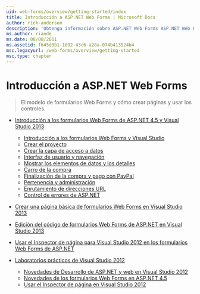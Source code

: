 ```yaml
---
uid: web-forms/overview/getting-started/index
title: Introducción a ASP.NET Web Forms | Microsoft Docs
author: rick-anderson
description: 'Obtenga información sobre ASP.NET Web Forms ASP.NET Web Forms le permite crear sitios Web dinámicos con un modelo conocido de arrastrar y colocar, controlado por eventos. Una superficie de diseño y hund...'
ms.author: riande
ms.date: 08/08/2011
ms.assetid: f645d3b1-1092-43c6-a28a-074b413924b4
msc.legacyurl: /web-forms/overview/getting-started
msc.type: chapter
---
```

<a name="getting-started-with-aspnet-web-forms"></a>Introducción a ASP.NET Web Forms
====================
> El modelo de formularios Web Forms y cómo crear páginas y usar los controles.


- [Introducción a los formularios Web Forms de ASP.NET 4.5 y Visual Studio 2013](getting-started-with-aspnet-45-web-forms/index.md)

    - [Introducción a los formularios Web Forms y Visual Studio](getting-started-with-aspnet-45-web-forms/introduction-and-overview.md)
    - [Crear el proyecto](getting-started-with-aspnet-45-web-forms/create-the-project.md)
    - [Crear la capa de acceso a datos](getting-started-with-aspnet-45-web-forms/create_the_data_access_layer.md)
    - [Interfaz de usuario y navegación](getting-started-with-aspnet-45-web-forms/ui_and_navigation.md)
    - [Mostrar los elementos de datos y los detalles](getting-started-with-aspnet-45-web-forms/display_data_items_and_details.md)
    - [Carro de la compra](getting-started-with-aspnet-45-web-forms/shopping-cart.md)
    - [Finalización de la compra y pago con PayPal](getting-started-with-aspnet-45-web-forms/checkout-and-payment-with-paypal.md)
    - [Pertenencia y administración](getting-started-with-aspnet-45-web-forms/membership-and-administration.md)
    - [Enrutamiento de direcciones URL](getting-started-with-aspnet-45-web-forms/url-routing.md)
    - [Control de errores de ASP.NET](getting-started-with-aspnet-45-web-forms/aspnet-error-handling.md)
- [Crear una página básica de formularios Web Forms en Visual Studio 2013](creating-a-basic-web-forms-page.md)
- [Edición del código de formularios Web Forms de ASP.NET en Visual Studio 2013](code-editing-in-web-forms-pages.md)
- [Usar el Inspector de página para Visual Studio 2012 en los formularios Web Forms de ASP.NET](using-page-inspector-in-a-visual-studio-11-beta-web-forms-project.md)
- [Laboratorios prácticos de Visual Studio 2012](hands-on-labs/index.md)

    - [Novedades de Desarrollo de ASP.NET y web en Visual Studio 2012](hands-on-labs/whats-new-in-aspnet-and-web-development-in-visual-studio-2012.md)
    - [Novedades de los formularios Web Forms en ASP.NET 4.5](hands-on-labs/whats-new-in-web-forms-in-aspnet-45.md)
    - [Usar el Inspector de página en Visual Studio 2012](hands-on-labs/using-page-inspector-in-visual-studio-2012.md)
